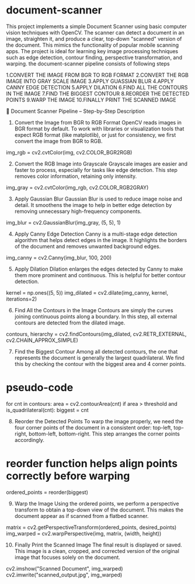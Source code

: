 # document-scanner
This project implements a simple Document Scanner using basic computer vision techniques with OpenCV. The scanner can detect a document in an image, straighten it, and produce a clear, top-down "scanned" version of the document. This mimics the functionality of popular mobile scanning apps. The project is ideal for learning key image processing techniques such as edge detection, contour finding, perspective transformation, and warping.
the document-scanner pipeline consists of following steps

1.CONVERT THE IMAGE FROM BGR TO RGB FORMAT
2.CONVERT THE RGB IMAGE INTO GRAY SCALE IMAGE
3.APPLY GUASSIAN BLUR
4.APPLY CANNY EDGE DETECTION
5.APPLY DILATION
6.FIND ALL THE CONTOURS IN THE IMAGE
7.FIND THE BIGGEST CONTOUR
8.REORDER THE DETECTED POINTS 
9.WARP THE IMAGE
10.FINALLY PRINT THE SCANNED IMAGE


🧭 Document Scanner Pipeline – Step-by-Step Description
1. Convert the Image from BGR to RGB Format
OpenCV reads images in BGR format by default. To work with libraries or visualization tools that expect RGB format (like matplotlib), or just for consistency, we first convert the image from BGR to RGB.

img_rgb = cv2.cvtColor(img, cv2.COLOR_BGR2RGB)

2. Convert the RGB Image into Grayscale
Grayscale images are easier and faster to process, especially for tasks like edge detection. This step removes color information, retaining only intensity.

img_gray = cv2.cvtColor(img_rgb, cv2.COLOR_RGB2GRAY)

3. Apply Gaussian Blur
Gaussian Blur is used to reduce image noise and detail. It smoothens the image to help in better edge detection by removing unnecessary high-frequency components.

img_blur = cv2.GaussianBlur(img_gray, (5, 5), 1)

4. Apply Canny Edge Detection
Canny is a multi-stage edge detection algorithm that helps detect edges in the image. It highlights the borders of the document and removes unwanted background edges.

img_canny = cv2.Canny(img_blur, 100, 200)

5. Apply Dilation
Dilation enlarges the edges detected by Canny to make them more prominent and continuous. This is helpful for better contour detection.

kernel = np.ones((5, 5))
img_dilated = cv2.dilate(img_canny, kernel, iterations=2)

6. Find All the Contours in the Image
Contours are simply the curves joining continuous points along a boundary. In this step, all external contours are detected from the dilated image.

contours, hierarchy = cv2.findContours(img_dilated, cv2.RETR_EXTERNAL, cv2.CHAIN_APPROX_SIMPLE)

7. Find the Biggest Contour
Among all detected contours, the one that represents the document is generally the largest quadrilateral. We find this by checking the contour with the biggest area and 4 corner points.

# pseudo-code
for cnt in contours:
    area = cv2.contourArea(cnt)
    if area > threshold and is_quadrilateral(cnt):
        biggest = cnt
        
8. Reorder the Detected Points
To warp the image properly, we need the four corner points of the document in a consistent order: top-left, top-right, bottom-left, bottom-right. This step arranges the corner points accordingly.

# reorder function helps align points correctly before warping
ordered_points = reorder(biggest)

9. Warp the Image
Using the ordered points, we perform a perspective transform to obtain a top-down view of the document. This makes the document appear as if scanned from a flatbed scanner.

matrix = cv2.getPerspectiveTransform(ordered_points, desired_points)
img_warped = cv2.warpPerspective(img, matrix, (width, height))

10. Finally Print the Scanned Image
The final result is displayed or saved. This image is a clean, cropped, and corrected version of the original image that focuses solely on the document.

cv2.imshow("Scanned Document", img_warped)
cv2.imwrite("scanned_output.jpg", img_warped)
